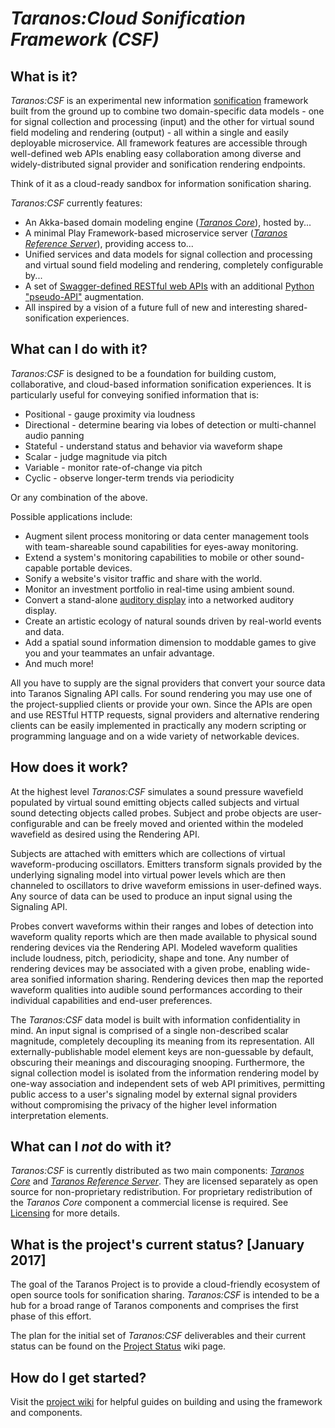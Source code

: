 # *Taranos:Cloud Sonification Framework (CSF)*

## What is it?
_Taranos:CSF_ is an experimental new information [sonification](https://en.wikipedia.org/wiki/Sonification) framework built from the ground up to combine two domain-specific data models - one for signal collection and processing (input) and the other for virtual sound field modeling and rendering (output) - all within a single and easily deployable microservice.  All framework features are accessible through well-defined web APIs enabling easy collaboration among diverse and widely-distributed signal provider and sonification rendering endpoints.

Think of it as a cloud-ready sandbox for information sonification sharing.

_Taranos:CSF_ currently features:

- An Akka-based domain modeling engine ([*Taranos Core*](https://github.com/taranos/taranoscsf-core)), hosted by...
- A minimal Play Framework-based microservice server ([*Taranos Reference Server*](https://github.com/taranos/taranoscsf-refserver)), providing access to...
- Unified services and data models for signal collection and processing and virtual sound field modeling and rendering, completely configurable by...
- A set of [Swagger-defined RESTful web APIs](https://github.com/taranos/taranoscsf-api) with an additional [Python "pseudo-API"](https://github.com/taranos/taranoscsf-papi) augmentation.
- All inspired by a vision of a future full of new and interesting shared-sonification experiences.

## What can I do with it?
_Taranos:CSF_ is designed to be a foundation for building custom, collaborative, and cloud-based information sonification experiences.  It is particularly useful for conveying sonified information that is:

- Positional - gauge proximity via loudness
- Directional - determine bearing via lobes of detection or multi-channel audio panning
- Stateful - understand status and behavior via waveform shape
- Scalar - judge magnitude via pitch
- Variable - monitor rate-of-change via pitch
- Cyclic - observe longer-term trends via periodicity

Or any combination of the above.

Possible applications include:

- Augment silent process monitoring or data center management tools with team-shareable sound capabilities for eyes-away monitoring.
- Extend a system's monitoring capabilities to mobile or other sound-capable portable devices.
- Sonify a website's visitor traffic and share with the world.
- Monitor an investment portfolio in real-time using ambient sound.
- Convert a stand-alone [auditory display](https://en.wikipedia.org/wiki/Auditory_display) into a networked auditory display.
- Create an artistic ecology of natural sounds driven by real-world events and data.
- Add a spatial sound information dimension to moddable games to give you and your teammates an unfair advantage.
- And much more!

All you have to supply are the signal providers that convert your source data into Taranos Signaling API calls.  For sound rendering you may use one of the project-supplied clients or provide your own.  Since the APIs are open and use RESTful HTTP requests, signal providers and alternative rendering clients can be easily implemented in practically any modern scripting or programming language and on a wide variety of networkable devices.

## How does it work?
At the highest level _Taranos:CSF_ simulates a sound pressure wavefield populated by virtual sound emitting objects called subjects and virtual sound detecting objects called probes.  Subject and probe objects are user-configurable and can be freely moved and oriented within the modeled wavefield as desired using the Rendering API.

Subjects are attached with emitters which are collections of virtual waveform-producing oscillators.  Emitters transform signals provided by the underlying signaling model into virtual power levels which are then channeled to oscillators to drive waveform emissions in user-defined ways. Any source of data can be used to produce an input signal using the Signaling API.

Probes convert waveforms within their ranges and lobes of detection into waveform quality reports which are then made available to physical sound rendering devices via the Rendering API.  Modeled waveform qualities include loudness, pitch, periodicity, shape and tone.  Any number of rendering devices may be associated with a given probe, enabling wide-area sonified information sharing.  Rendering devices then map the reported waveform qualities into audible sound performances according to their individual capabilities and end-user preferences.

The _Taranos:CSF_ data model is built with information confidentiality in mind.  An input signal is comprised of a single non-described scalar magnitude, completely decoupling  its meaning from its representation.  All externally-publishable model element keys are non-guessable by default, obscuring their meanings and discouraging snooping.  Furthermore, the signal collection model is isolated from the information rendering model by one-way association and independent sets of web API primitives, permitting public access to a user's signaling model by external signal providers without compromising the privacy of the higher level information interpretation elements.

## What can I *not* do with it?
_Taranos:CSF_ is currently distributed as two main components:  [*Taranos Core*](https://github.com/taranos/taranoscsf-core) and [*Taranos Reference Server*](https://github.com/taranos/taranoscsf-refserver).  They are licensed separately as open source for non-proprietary redistribution.  For proprietary redistribution of the *Taranos Core* component a commercial license is required.  See [Licensing](Licensing.md) for more details.  

## What is the project's current status? [January 2017]
The goal of the Taranos Project is to provide a cloud-friendly ecosystem of open source tools for sonification sharing.  _Taranos:CSF_ is intended to be a hub for a broad range of Taranos components and comprises the first phase of this effort.

The plan for the initial set of _Taranos:CSF_ deliverables and their current status can be found on the [Project Status](https://github.com/taranos/taranoscsf/wiki/Project-Status) wiki page.

## How do I get started?
Visit the [project wiki](https://github.com/taranos/taranoscsf/wiki) for helpful guides on building and using the framework and components.

